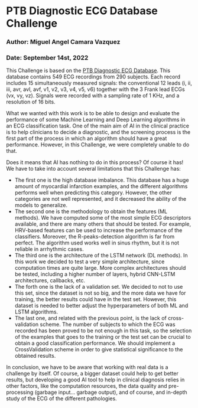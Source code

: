 # PTB Diagnostic ECG Database Challenge

### Author: Miguel Angel Camara Vazquez

### Date: September 14st, 2022

This Challenge is based on the [PTB Diagnostic ECG Database](https://physionet.org/content/ptbdb/1.0.0/). This database contains 549 ECG recordings from 290 subjects. Each record includes 15 simultaneously measured signals: the conventional 12 leads (i, ii, iii, avr, avl, avf, v1, v2, v3, v4, v5, v6) together with the 3 Frank lead ECGs (vx, vy, vz). Signals were recorded with a sampling rate of 1 KHz, and a resolution of 16 bits.

What we wanted with this work is to be able to design and evaluate the performance of some Machine Learning and Deep Learning algorithms in an ECG classification task. One of the main aim of AI in the clinical practice is to help clinicians to decide a diagnostic, and the screening process is the first part of the process in which an algorithm should have a great performance. However, in this Challenge, we were completely unable to do that.

Does it means that AI has nothing to do in this process? Of course it has! We have to take into account several limitations that this Challenge has:
* The first one is the high database imbalance. This database has a huge amount of myocardial infarction examples, and the different algorithms performs well when predicting this category. However, the other categories are not well represented, and it decreased the ability of the models to generalize.
* The second one is the methodology to obtain the features (ML methods). We have computed some of the most simple ECG descriptors available, and there are many others that should be tested. For example, HRV-based features can be used to increase the performance of the classifiers. Moreover, the R-peaks-detection algorithm is far from perfect. The algorithm used works well in sinus rhythm, but it is not reliable in arrhythmic cases.
* The third one is the architecture of the LSTM network (DL methods). In this work we decided to test a very simple architecture, since computation times are quite large. More complex architectures should be tested, including a higher number of layers, hybrid CNN-LSTM architectures, callbacks, etc. 
* The forth one is the lack of a validation set. We decided to not to use this set, since the dataset is not so big, and the more data we have for training, the better results could have in the test set. However, this dataset is needed to better adjust the hyperparameters of both ML and LSTM algorithms.
* The last one, and related with the previous point, is the lack of cross-validation scheme. The number of subjects to which the ECG was recorded has been proved to be not enough in this task, so the selection of the examples that goes to the training or the test set can be crucial to obtain a good classification performance. We should implement a CrossValidation scheme in order to give statistical significance to the obtained results.

In conclusion, we have to be aware that working with real data is a challenge by itself. Of course, a bigger dataset could help to get better results, but developing a good AI tool to help in clinical diagnosis relies in other factors, like the computation resources, the data quality and pre-processing (garbage input... garbage output), and of course, and in-depth study of the ECG of the different pathologies.
